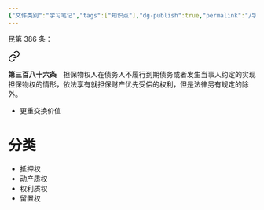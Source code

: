 ```yaml
---
{"文件类别":"学习笔记","tags":["知识点"],"dg-publish":true,"permalink":"/学习笔记studyup/知识点cheese/担保物权/","dgPassFrontmatter":true,"created":"2024-09-29T14:11:58.463+08:00","updated":"2024-10-05T18:20:31.899+08:00"}
---
```


民第 386 条：
<div class="transclusion internal-embed is-loaded"><a class="markdown-embed-link" href="////#t386" aria-label="Open link"><svg xmlns="http://www.w3.org/2000/svg" width="24" height="24" viewBox="0 0 24 24" fill="none" stroke="currentColor" stroke-width="2" stroke-linecap="round" stroke-linejoin="round" class="svg-icon lucide-link"><path d="M10 13a5 5 0 0 0 7.54.54l3-3a5 5 0 0 0-7.07-7.07l-1.72 1.71"></path><path d="M14 11a5 5 0 0 0-7.54-.54l-3 3a5 5 0 0 0 7.07 7.07l1.71-1.71"></path></svg></a><div class="markdown-embed">



**第三百八十六条**　担保物权人在债务人不履行到期债务或者发生当事人约定的实现担保物权的情形，依法享有就担保财产优先受偿的权利，但是法律另有规定的除外。 

</div></div>

- 更重交换价值
# 分类
- 抵押权
- 动产质权
- 权利质权
- 留置权
